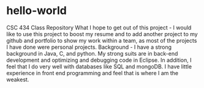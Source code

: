 # hello-world
CSC 434 Class Repository
What I hope to get out of this project - I would like to use this project to boost my resume and to add another project to my github and portfolio to show my work within a team, as most of the projects I have done were personal projects.
Background - I have a strong background in Java, C, and python. My strong suits are in back-end development and optimizing and debugging code in Eclipse. In addition, I feel that I do very well with databases like SQL and mongoDB. I have little experience in front end programming and feel that is where I am the weakest.
